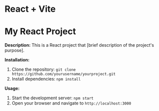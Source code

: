 # React + Vite

# My React Project

**Description:**
This is a React project that [brief description of the project's purpose].

**Installation:**
1. Clone the repository: `git clone https://github.com/yourusername/yourproject.git`
2. Install dependencies: `npm install`

**Usage:**
1. Start the development server: `npm start`
2. Open your browser and navigate to `http://localhost:3000`

